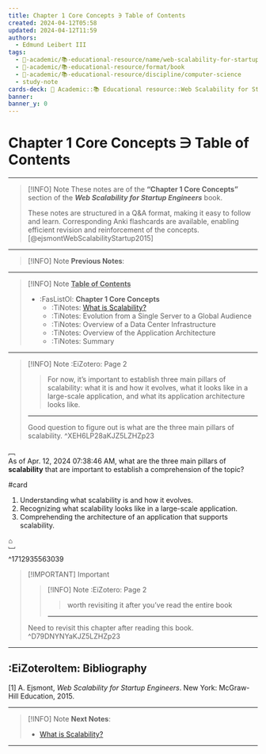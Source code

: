 ```yaml
---
title: Chapter 1 Core Concepts ∋ Table of Contents
created: 2024-04-12T05:58
updated: 2024-04-12T11:59
authors:
  - Edmund Leibert III
tags:
  - 🔴-academic/📚-educational-resource/name/web-scalability-for-startup-engineers/🔖/chapter-1-core-concepts/chapter-1-core-concepts-∋-table-of-contents
  - 🔴-academic/📚-educational-resource/format/book
  - 🔴-academic/📚-educational-resource/discipline/computer-science
  - study-note
cards-deck: 🔴 Academic::📚 Educational resource::Web Scalability for Startup Engineers::Chapter 1 Core Concepts::Chapter 1 Core Concepts ∋ Table of Contents
banner: 
banner_y: 0
---
```


# Chapter 1 Core Concepts ∋ Table of Contents 

---

> [!INFO] Note
> These notes are of the **“Chapter 1 Core Concepts”** section of the _**Web Scalability for Startup Engineers**_ book.
>  
> These notes are structured in a Q&A format, making it easy to follow and learn. Corresponding Anki flashcards are available, enabling efficient revision and reinforcement of the concepts. [@ejsmontWebScalabilityStartup2015]

---

> [!INFO] Note
> **Previous Notes**:
> 

---

> [!INFO] Note
> **<ins>Table of Contents</ins>**
> 
> - :FasListOl: **Chapter 1 Core Concepts**
> 	- :TiNotes: [What is Scalability?](obsidian://open?vault=the-vault&file=the-vault%2Fsrc%2F%F0%9F%94%B4%20Academic%2F%F0%9F%93%9A%20Educational%20resource%2FWeb%20Scalability%20for%20%20Startup%20Engineers%2FChapter%201.%20Core%20Concepts%2FWhat%20is%20Scalability%EF%BC%9F)
> 	- :TiNotes: Evolution from a Single Server to a Global Audience
> 	- :TiNotes: Overview of a Data Center Infrastructure
> 	- :TiNotes: Overview of the Application Architecture
> 	- :TiNotes: Summary

---

> [!INFO] Note 
> :EiZotero: Page 2
> 
>  > For now, it’s important to establish three main pillars of scalability: what it is and how it evolves, what it looks like in a large-scale application, and what its application architecture looks like.
> 
> ---
> Good question to figure out is what are the three main pillars of scalability.
> ^XEH6LP28aKJZ5LZHZp23

﹇<br>
As of Apr. 12, 2024 07:38:46 AM, what are the three main pillars of **scalability** that are important to establish a comprehension of the topic?

#card 

1. Understanding what scalability is and how it evolves.
2. Recognizing what scalability looks like in a large-scale application.
3. Comprehending the architecture of an application that supports scalability.

⌂
<br>﹈<br>^1712935563039

> [!IMPORTANT] Important
> > [!INFO] Note 
> > :EiZotero: Page 2
> > > worth revisiting it after you’ve read the entire book
>  > ---
> Need to revisit this chapter after reading this book.
> ^D79DNYNYaKJZ5LZHZp23

---

## :EiZoteroItem: Bibliography

\[1\]
A. Ejsmont, _Web Scalability for Startup Engineers_. New York: McGraw-Hill Education, 2015.

---

> [!INFO] Note
> **Next Notes**:
> - [What is Scalability?](obsidian://open?vault=the-vault&file=the-vault%2Fsrc%2F%F0%9F%94%B4%20Academic%2F%F0%9F%93%9A%20Educational%20resource%2FWeb%20Scalability%20for%20%20Startup%20Engineers%2FChapter%201%20Core%20Concepts%2FWhat%20is%20Scalability%EF%BC%9F)

---
